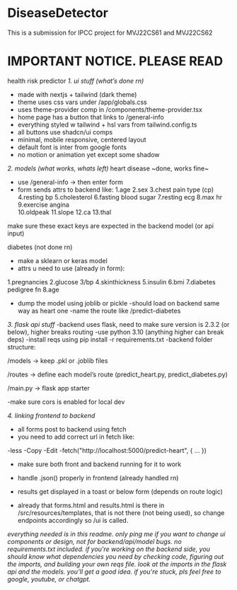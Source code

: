 # DiseaseDetector
This is a submission for IPCC project for MVJ22CS61 and MVJ22CS62

# IMPORTANT NOTICE. PLEASE READ

health risk predictor 
*1. ui stuff (what’s done rn)*
- made with nextjs + tailwind (dark theme)
- theme uses css vars under /app/globals.css
- uses theme-provider comp in /components/theme-provider.tsx
- home page has a button that links to /general-info
- everything styled w tailwind + hsl vars from tailwind.config.ts
- all buttons use shadcn/ui comps
- minimal, mobile responsive, centered layout
- default font is inter from google fonts
- no motion or animation yet except some shadow

*2. models (what works, whats left)*
heart disease
~done, works fine~
- use /general-info → then enter form
- form sends attrs to backend like:
1.age
2.sex
3.chest pain type (cp)
4.resting bp
5.cholesterol
6.fasting blood sugar
7.resting ecg
8.max hr
9.exercise angina\
10.oldpeak
11.slope
12.ca
13.thal

make sure these exact keys are expected in the backend model (or api input)

diabetes (not done rn)
- make a sklearn or keras model
- attrs u need to use (already in form):

1.pregnancies
2.glucose
3/bp
4.skinthickness
5.insulin
6.bmi
7.diabetes pedigree fn
8.age

- dump the model using joblib or pickle
-should load on backend same way as heart one
-name the route like /predict-diabetes

*3. flask api stuff*
-backend uses flask, need to make sure version is 2.3.2 (or below), higher breaks routing
-use python 3.10 (anything higher can break deps)
-install reqs using pip install -r requirements.txt
-backend folder structure:

/models → keep .pkl or .joblib files

/routes → define each model’s route (predict_heart.py, predict_diabetes.py)

/main.py → flask app starter

-make sure cors is enabled for local dev

*4. linking frontend to backend*
- all forms post to backend using fetch
- you need to add correct url in fetch like:

-less
-Copy
-Edit
-fetch("http://localhost:5000/predict-heart", { ... })

- make sure both front and backend running for it to work
- handle .json() properly in frontend (already handled rn)
- results get displayed in a toast or below form (depends on route logic)

- already that forms.html and results.html is there in /src/resources/templates, that is not there (not being used), so change endpoints accordingly so /ui is called.




*everything needed is in this readme. only ping me if you want to change ui components or design, not for backend/api/model bugs. no requirements.txt included. if you're working on the backend side, you should know what dependencies you need by checking code, figuring out the imports, and building your own reqs file. look at the imports in the flask api and the models. you’ll get a good idea. if you're stuck, pls feel free to google, youtube, or chatgpt.*
